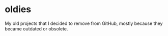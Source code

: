 # oldies

My old projects that I decided to remove from GitHub, mostly because they became outdated or obsolete.

